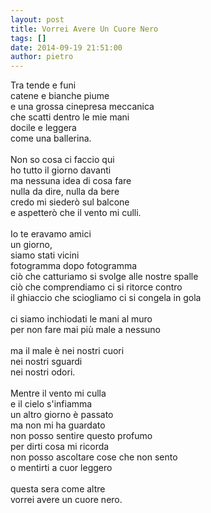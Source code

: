 ```yaml
---
layout: post
title: Vorrei Avere Un Cuore Nero
tags: []
date: 2014-09-19 21:51:00
author: pietro
---
```

Tra tende e funi<br/>catene e bianche piume<br/>e una grossa cinepresa meccanica<br/>che scatti dentro le mie mani<br/>docile e leggera<br/>come una ballerina.<br/><br/>Non so cosa ci faccio qui<br/>ho tutto il giorno davanti<br/>ma nessuna idea di cosa fare<br/>nulla da dire, nulla da bere<br/>credo mi siederò sul balcone<br/>e aspetterò che il vento mi culli.<br/><br/>Io te eravamo amici<br/>un giorno,<br/>siamo stati vicini<br/>fotogramma dopo fotogramma<br/>ciò che catturiamo si svolge alle nostre spalle<br/>ciò che comprendiamo ci si ritorce contro<br/>il ghiaccio che sciogliamo ci si congela in gola<br/><br/>ci siamo inchiodati le mani al muro<br/>per non fare mai più male a nessuno<br/><br/>ma il male è nei nostri cuori<br/>nei nostri sguardi<br/>nei nostri odori.<br/><br/>Mentre il vento mi culla<br/>e il cielo s'infiamma<br/>un altro giorno è passato<br/>ma non mi ha guardato<br/>non posso sentire questo profumo<br/>per dirti cosa mi ricorda<br/>non posso ascoltare cose che non sento<br/>o mentirti a cuor leggero<br/><br/>questa sera come altre<br/>vorrei avere un cuore nero.<br/><br/>
